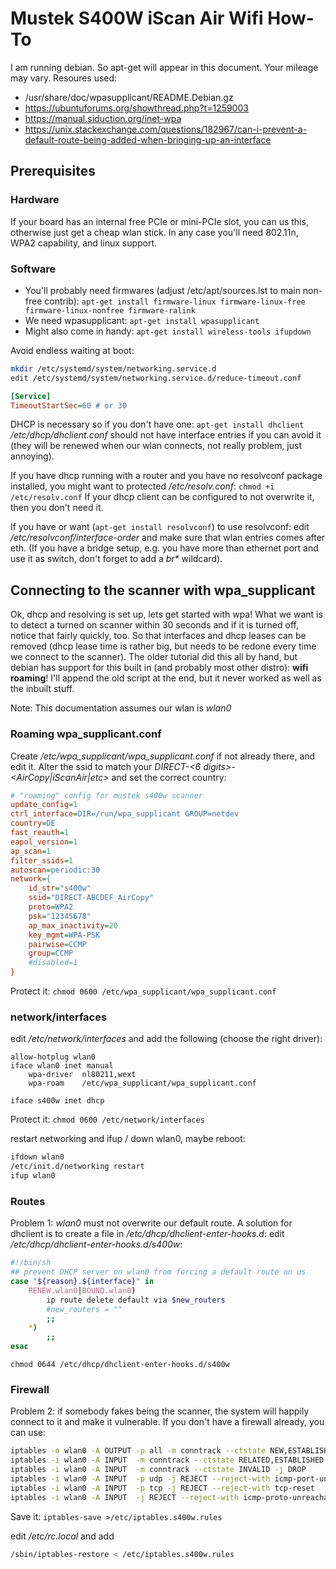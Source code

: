# Mustek S400W iScan Air Wifi How-To

I am running debian. So apt-get will appear in this document. Your mileage may vary.
Resoures used:
- /usr/share/doc/wpasupplicant/README.Debian.gz
- https://ubuntuforums.org/showthread.php?t=1259003
- https://manual.siduction.org/inet-wpa
- https://unix.stackexchange.com/questions/182967/can-i-prevent-a-default-route-being-added-when-bringing-up-an-interface

## Prerequisites

### Hardware

If your board has an internal free PCIe or mini-PCIe slot, you can us this, otherwise just get a cheap wlan stick.
In any case you'll need 802.11n, WPA2 capability, and linux support.

### Software

- You'll probably need firmwares (adjust /etc/apt/sources.lst to main non-free contrib):
	`apt-get install firmware-linux firmware-linux-free firmware-linux-nonfree firmware-ralink`
- We need wpasupplicant:
	`apt-get install wpasupplicant`
- Might also come in handy:
	`apt-get install wireless-tools ifupdown`

Avoid endless waiting at boot:
```sh
mkdir /etc/systemd/system/networking.service.d
edit /etc/systemd/system/networking.service.d/reduce-timeout.conf
```

```ini
[Service]
TimeoutStartSec=60 # or 30
```

DHCP is necessary so if you don't have one: `apt-get install dhclient`
*/etc/dhcp/dhclient.conf* should not have interface entries if you can avoid it
(they will be renewed when our wlan connects, not really problem, just annoying).


If you have dhcp running with a router and you have no resolvconf package installed, you might want to protected
*/etc/resolv.conf*: `chmod +i /etc/resolv.conf`
If your dhcp client can be configured to not overwrite it, then you don't need it.

If you have or want (`apt-get install resolvconf`) to use resolvconf:
edit */etc/resolvconf/interface-order* and make sure that wlan entries comes after eth.
(If you have a bridge setup, e.g. you have more than ethernet port and use it as switch, don't forget to add a _br*_ wildcard).

## Connecting to the scanner with wpa_supplicant

Ok, dhcp and resolving is set up, lets get started with wpa!
What we want is to detect a turned on scanner within 30 seconds and if it is turned off, notice that fairly quickly, too.
So that interfaces and dhcp leases can be removed (dhcp lease time is rather big, but needs to be redone every time
we connect to the scanner). The older tutorial did this all by hand, but debian has support for this built in
(and probably most other distro): **wifi roaming**!
I'll append the old script at the end, but it never worked as well as the inbuilt stuff.

Note: This documentation assumes our wlan is *wlan0*

### Roaming wpa_supplicant.conf

Create */etc/wpa_supplicant/wpa_supplicant.conf* if not already there, and edit it.
Alter the ssid to match your *DIRECT-<6 digits>-<AirCopy|iScanAir|etc>* and set the correct country:
```ini
# "roaming" config for mustek s400w scanner
update_config=1
ctrl_interface=DIR=/run/wpa_supplicant GROUP=netdev
country=DE
fast_reauth=1
eapol_version=1
ap_scan=1
filter_ssids=1
autoscan=periodic:30
network={
	id_str="s400w"
	ssid="DIRECT-ABCDEF_AirCopy"
	proto=WPA2
	psk="12345678"
	ap_max_inactivity=20
	key_mgmt=WPA-PSK
	pairwise=CCMP
	group=CCMP
	#disabled=1
}
```

Protect it: `chmod 0600 /etc/wpa_supplicant/wpa_supplicant.conf`

### network/interfaces

edit */etc/network/interfaces* and add the following (choose the right driver):
```
allow-hotplug wlan0
iface wlan0 inet manual
	wpa-driver  nl80211,wext
	wpa-roam    /etc/wpa_supplicant/wpa_supplicant.conf

iface s400w inet dhcp
```

Protect it: `chmod 0600 /etc/network/interfaces`

restart networking and ifup / down wlan0, maybe reboot:
```sh
ifdown wlan0
/etc/init.d/networking restart
ifup wlan0
```


### Routes

Problem 1: *wlan0* must not overwrite our default route.
A solution for dhclient is to create a file in */etc/dhcp/dhclient-enter-hooks.d*:
edit */etc/dhcp/dhclient-enter-hooks.d/s400w*:
```sh
#!/bin/sh
## prevent DHCP server on wlan0 from forcing a default route on us
case "${reason}.${interface}" in
	RENEW.wlan0|BOUND.wlan0)
		ip route delete default via $new_routers
		#new_routers = ""
		;;
	*)
		;;
esac
```

`chmod 0644 /etc/dhcp/dhclient-enter-hooks.d/s400w`


### Firewall

Problem 2: if somebody fakes being the scanner, the system will happily connect to it and make it vulnerable.
If you don't have a firewall already, you can use:
```sh
iptables -o wlan0 -A OUTPUT -p all -m conntrack --ctstate NEW,ESTABLISHED -j ACCEPT
iptables -i wlan0 -A INPUT  -m conntrack --ctstate RELATED,ESTABLISHED -j ACCEPT
iptables -i wlan0 -A INPUT  -m conntrack --ctstate INVALID -j DROP
iptables -i wlan0 -A INPUT  -p udp -j REJECT --reject-with icmp-port-unreachable
iptables -i wlan0 -A INPUT  -p tcp -j REJECT --reject-with tcp-reset
iptables -i wlan0 -A INPUT  -j REJECT --reject-with icmp-proto-unreachable
```

Save it: `iptables-save >/etc/iptables.s400w.rules`

edit */etc/rc.local* and add
```sh
/sbin/iptables-restore < /etc/iptables.s400w.rules
```
